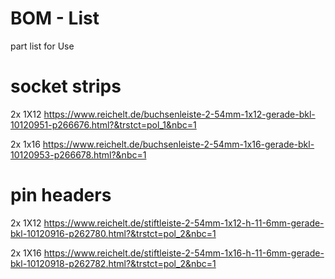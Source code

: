 # BOM - List

part list for Use

# socket strips
2x  1X12  https://www.reichelt.de/buchsenleiste-2-54mm-1x12-gerade-bkl-10120951-p266676.html?&trstct=pol_1&nbc=1

2x  1x16  https://www.reichelt.de/buchsenleiste-2-54mm-1x16-gerade-bkl-10120953-p266678.html?&nbc=1

# pin headers
2x  1X12  https://www.reichelt.de/stiftleiste-2-54mm-1x12-h-11-6mm-gerade-bkl-10120916-p262780.html?&trstct=pol_2&nbc=1

2x  1X16  https://www.reichelt.de/stiftleiste-2-54mm-1x16-h-11-6mm-gerade-bkl-10120918-p262782.html?&trstct=pol_2&nbc=1
